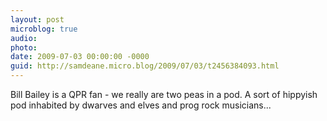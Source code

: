 ```yaml
---
layout: post
microblog: true
audio: 
photo: 
date: 2009-07-03 00:00:00 -0000
guid: http://samdeane.micro.blog/2009/07/03/t2456384093.html
---
```

Bill Bailey is a QPR fan - we really are two peas in a pod. A sort of hippyish pod inhabited by dwarves and elves and prog rock musicians...

